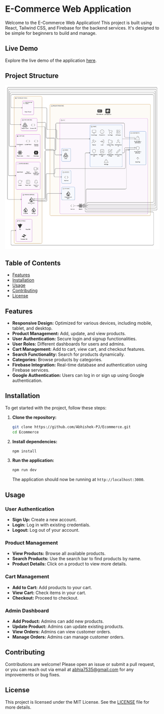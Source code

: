 # E-Commerce Web Application

Welcome to the E-Commerce Web Application! This project is built using React, Tailwind CSS, and Firebase for the backend services. It's designed to be simple for beginners to build and manage.

## Live Demo

Explore the live demo of the application [here](https://abhishekprojects.online).

## Project Structure

![Project Structure](./public/img/Ecommerce%20Project%20Structure.png)

## Table of Contents

- [Features](#features)
- [Installation](#installation)
- [Usage](#usage)
- [Contributing](#contributing)
- [License](#license)

## Features

- **Responsive Design:** Optimized for various devices, including mobile, tablet, and desktop.
- **Product Management:** Add, update, and view products.
- **User Authentication:** Secure login and signup functionalities.
- **User Roles:** Different dashboards for users and admins.
- **Cart Management:** Add to cart, view cart, and checkout features.
- **Search Functionality:** Search for products dynamically.
- **Categories:** Browse products by categories.
- **Firebase Integration:** Real-time database and authentication using Firebase services.
- **Google Authentication:** Users can log in or sign up using Google authentication.

## Installation

To get started with the project, follow these steps:

1. **Clone the repository:**

    ```bash
    git clone https://github.com/Abhishek-PJ/Ecommerce.git
    cd Ecommerce
    ```

2. **Install dependencies:**

    ```bash
    npm install
    ```

3. **Run the application:**

    ```bash
    npm run dev
    ```

    The application should now be running at `http://localhost:3000`.

## Usage

### User Authentication

- **Sign Up:** Create a new account.
- **Login:** Log in with existing credentials.
- **Logout:** Log out of your account.

### Product Management

- **View Products:** Browse all available products.
- **Search Products:** Use the search bar to find products by name.
- **Product Details:** Click on a product to view more details.

### Cart Management

- **Add to Cart:** Add products to your cart.
- **View Cart:** Check items in your cart.
- **Checkout:** Proceed to checkout.

### Admin Dashboard

- **Add Product:** Admins can add new products.
- **Update Product:** Admins can update existing products.
- **View Orders:** Admins can view customer orders.
- **Manage Orders:** Admins can manage customer orders.

## Contributing

Contributions are welcome! Please open an issue or submit a pull request, or you can reach out via email at abhia7535@gmail.com for any improvements or bug fixes.

## License

This project is licensed under the MIT License. See the [LICENSE](LICENSE) file for more details.
